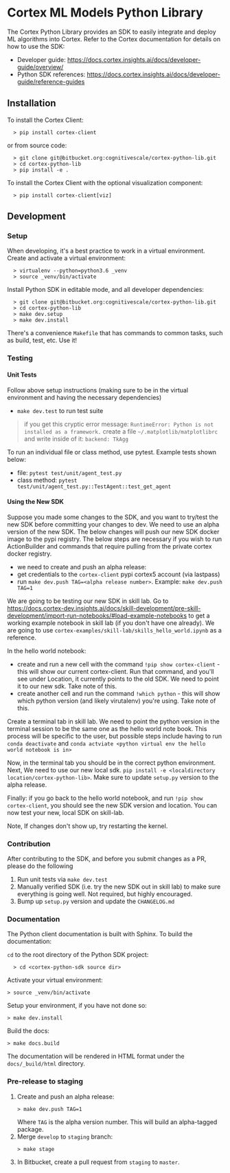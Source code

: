 # Cortex ML Models Python Library

The Cortex Python Library provides an SDK to easily integrate and deploy ML algorithms into Cortex. 
Refer to the Cortex documentation for details on how to use the SDK: 

- Developer guide: https://docs.cortex.insights.ai/docs/developer-guide/overview/
- Python SDK references: https://docs.cortex.insights.ai/docs/developer-guide/reference-guides


## Installation

To install the Cortex Client: 
```
  > pip install cortex-client
```

or from source code:
```
  > git clone git@bitbucket.org:cognitivescale/cortex-python-lib.git
  > cd cortex-python-lib
  > pip install -e .
```

To install the Cortex Client with the optional visualization component: 
```
  > pip install cortex-client[viz]
```

## Development 

### Setup

When developing, it's a best practice to work in a virtual environment. Create and activate a virtual environment:
```
  > virtualenv --python=python3.6 _venv
  > source _venv/bin/activate
```

Install Python SDK in editable mode, and all developer dependencies:

```
  > git clone git@bitbucket.org:cognitivescale/cortex-python-lib.git
  > cd cortex-python-lib
  > make dev.setup
  > make dev.install
```

There's a convenience `Makefile` that has commands to common tasks, such as build, test, etc. Use it!

### Testing

#### Unit Tests

Follow above setup instructions (making sure to be in the virtual environment and having the necessary dependencies)

- `make dev.test` to run test suite

> if you get this cryptic error message: `RuntimeError: Python is not installed as a framework.`
create a file `~/.matplotlib/matplotlibrc` and write inside of it: `backend: TkAgg`

To run an individual file or class method, use pytest. Example tests shown below:

- file: `pytest test/unit/agent_test.py` 
- class method: `pytest test/unit/agent_test.py::TestAgent::test_get_agent`

#### Using the New SDK

Suppose you made some changes to the SDK, and you want to try/test the new SDK before committing your changes to dev. We need to use an alpha version of the new SDK. The below changes will push our new SDK docker image to the pypi registry. The below steps are necessary if you wish to run ActionBuilder and commands that require pulling from the private cortex docker registry.

- we need to create and push an alpha release:
- get credentials to the `cortex-client` pypi cortex5 account (via lastpass)
- run `make dev.push TAG=<alpha release number>`. Example: `make dev.push TAG=1`

We are going to be testing our new SDK in skill lab. Go to https://docs.cortex-dev.insights.ai/docs/skill-development/pre-skill-development/import-run-notebooks/#load-example-notebooks to get
a working example notebook in skill lab (if you don't have one already). We are going to use `cortex-examples/skill-lab/skills_hello_world.ipynb` as a reference.

In the hello world notebook:
- create and run a new cell with the command `!pip show cortex-client` - this will show our current cortex-client.
Run that command, and you'll see under Location, it currently points to the old SDK. We need to point it to our new sdk. Take note of this.
- create another cell and run the command `!which python` - this will show which python version (and likely virutalenv) you're using.
Take note of this.

Create a terminal tab in skill lab. We need to point the python version in the terminal session to be the same one as the hello world note book. This process will be specific to the user, but possible steps include having to run `conda deactivate` and `conda actviate <python virtual env the hello world notebook is in>`

Now, in the terminal tab you should be in the correct python environment. Next, We need to use our new local sdk. `pip install -e <localdirectory location/cortex-python-lib>`. Make sure to update `setup.py` version to the alpha release.

Finally: if you go back to the hello world notebook, and run `!pip show cortex-client`, you should see the new SDK version and location. You can now test your new, local SDK on skill-lab.

Note, If changes don't show up, try restarting the kernel.

### Contribution 

After contributing to the SDK, and before you submit changes as a PR, please do the following

1. Run unit tests via `make dev.test`
2. Manually verified SDK (i.e. try the new SDK out in skill lab) to make sure everything is going well. Not required, but highly encouraged.
3. Bump up `setup.py` version and update the `CHANGELOG.md` 

### Documentation

The Python client documentation is built with Sphinx. To build the documentation:

`cd` to the root directory of the Python SDK project:
```
  > cd <cortex-python-sdk source dir>
```

Activate your virtual environment:
```
> source _venv/bin/activate
```

Setup your environment, if you have not done so:
```
> make dev.install 
```

Build the docs:
```
> make docs.build
```

The documentation will be rendered in HTML format under the `docs/_build/html` directory.

### Pre-release to staging

1. Create and push an alpha release:
    ```
    > make dev.push TAG=1
    ```
    Where `TAG` is the alpha version number. This will build an alpha-tagged package.
2. Merge `develop` to `staging` branch:
    ```
    > make stage
    ```
3. In Bitbucket, create a pull request from `staging` to `master`.

